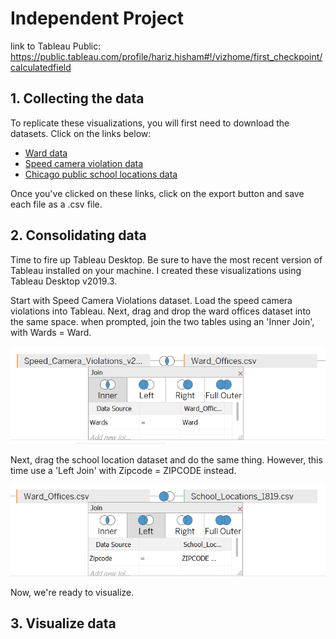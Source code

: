 # Independent Project

link to Tableau Public: https://public.tableau.com/profile/hariz.hisham#!/vizhome/first_checkpoint/calculatedfield

## 1. Collecting the data

To replicate these visualizations, you will first need to download the datasets. Click on the links below:

* [Ward data](https://data.cityofchicago.org/Facilities-Geographic-Boundaries/Ward-Offices/htai-wnw4/data)
* [Speed camera violation data](https://data.cityofchicago.org/Transportation/Speed-Camera-Violations/hhkd-xvj4/data)
* [Chicago public school locations data](https://data.cityofchicago.org/Education/Chicago-Public-Schools-School-Locations-SY1819/8vyn-k2j3)

Once you've clicked on these links, click on the export button and save each file as a .csv file.

## 2. Consolidating data

Time to fire up Tableau Desktop. Be sure to have the most recent version of Tableau installed on your machine. I created these visualizations using Tableau Desktop v2019.3.

Start with Speed Camera Violations dataset. Load the speed camera violations into Tableau. Next, drag and drop the ward offices dataset into the same space. when prompted, join the two tables using an 'Inner Join', with Wards = Ward. 

![](images/first_join.png)

Next, drag the school location dataset and do the same thing. However, this time use a 'Left Join' with Zipcode = ZIPCODE instead.

![](images/second_join.png)

Now, we're ready to visualize.

## 3. Visualize data

